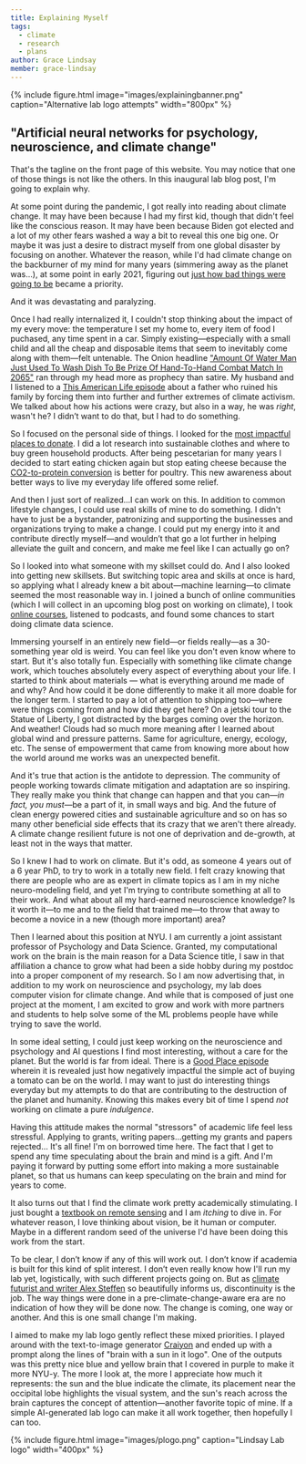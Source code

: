 ```yaml
---
title: Explaining Myself
tags:
  - climate
  - research
  - plans
author: Grace Lindsay
member: grace-lindsay
---
```


{%
  include figure.html
  image="images/explainingbanner.png"
  caption="Alternative lab logo attempts"
  width="800px"
%}

## "Artificial neural networks for psychology, neuroscience, and climate change"

That's the tagline on the front page of this website. You may notice that one of those things is not like the others. In this inaugural lab blog post, I'm going to explain why.

At some point during the pandemic, I got really into reading about climate change. It may have been because I had my first kid, though that didn't feel like the conscious reason. It may have been because Biden got elected and a lot of my other fears washed a way a bit to reveal this one big one. Or maybe it was just a desire to distract myself from one global disaster by focusing on another. Whatever the reason, while I'd had climate change on the backburner of my mind for many years (simmering away as the planet was...), at some point in early 2021, figuring out [just how bad things were going to be](https://grist.org/science/time-is-running-out-to-adapt-to-climate-change-new-ipcc-report-says/) became a priority.

And it was devastating and paralyzing.  

Once I had really internalized it, I couldn't stop thinking about the impact of my every move: the temperature I set my home to, every item of food I puchased, any time spent in a car. Simply existing&mdash;especially with a small child and all the cheap and disposable items that seem to inevitably come along with them&mdash;felt untenable. The Onion headline ["Amount Of Water Man Just Used To Wash Dish To Be Prize Of Hand-To-Hand Combat Match In 2065"](https://www.theonion.com/amount-of-water-man-just-used-to-wash-dish-to-be-prize-1819578198) ran through my head more as prophecy than satire. My husband and I listened to a [This American Life episode](https://www.thisamericanlife.org/748/transcript) about a father who ruined his family by forcing them into further and further extremes of climate activism. We talked about how his actions were crazy, but also in a way, he was *right*, wasn't he? I didn’t want to do that, but I had to do something.

So I focused on the personal side of things. I looked for the [most impactful places to donate](https://www.vox.com/future-perfect/2019/12/2/20976180/climate-change-best-charities-effective-philanthropy). I did a lot research into sustainable clothes and where to buy green household products. After being pescetarian for many years I decided to start eating chicken again but stop eating cheese because the [CO2-to-protein conversion](https://ourworldindata.org/grapher/ghg-per-protein-poore) is better for poultry. This new awareness about better ways to live my everyday life offered some relief. 

And then I just sort of realized...I can work on this. In addition to common lifestyle changes, I could use real skills of mine to do something. I didn't have to just be a bystander, patronizing and supporting the businesses and organizations trying to make a change. I could put my energy into it and contribute directly myself&mdash;and wouldn’t that go a lot further in helping alleviate the guilt and concern, and make me feel like I can actually go on? 

So I looked into what someone with my skillset could do. And I also looked into getting new skillsets. But switching topic area and skills at once is hard, so applying what I already knew a bit about&mdash;machine learning&mdash;to climate seemed the most reasonable way in. I joined a bunch of online communities (which I will collect in an upcoming blog post on working on climate), I took [online courses](https://www.edx.org/course/climate-change-the-science-and-global-impact), listened to podcasts, and found some chances to start doing climate data science. 

Immersing yourself in an entirely new field&mdash;or fields really&mdash;as a 30-something year old is weird. You can feel like you don't even know where to start. But it's also totally fun. Especially with something like climate change work, which touches absolutely every aspect of everything about your life.  I  started to think about materials &mdash; what is everything around me made of and why? And how could it be done differently to make it all more doable for the longer term. I started to pay a lot of attention to shipping too&mdash;where were things coming from and how did they get here? On a jetski tour to the Statue of Liberty, I got distracted by the barges coming over the horizon. And weather! Clouds had so much more meaning after I learned about global wind and pressure patterns. Same for agriculture, energy, ecology, etc. The sense of empowerment that came from knowing more about how the world around me works was an unexpected benefit.

And it's true that action is the antidote to depression. The community of people working towards climate mitigation and adaptation are so inspiring. They really make you think that change can happen and that you can&mdash;*in fact, you must*&mdash;be a part of it, in small ways and big. And the future of clean energy powered cities and sustainable agriculture and so on has so many other beneficial side effects that its crazy that we aren't there already. A climate change resilient future is not one of deprivation and de-growth, at least not in the ways that matter.  

So I knew I had to work on climate. But it's odd, as someone 4 years out of a 6 year PhD, to try to work in a totally new field. I felt crazy knowing that there are people who are as expert in climate topics as I am in my niche neuro-modeling field, and yet I'm trying to contribute something at all to their work. And what about all my hard-earned neuroscience knowledge? Is it worth it&mdash;to me and to the field that trained me&mdash;to throw that away to become a novice in a new (though more important) area? 

Then I learned about this position at NYU. I am currently a joint assistant professor of Psychology and Data Science. Granted, my computational work on the brain is the main reason for a Data Science title, I saw in that affiliation a chance to grow what had been a side hobby during my postdoc into a proper component of my research. So I am now advertising that, in addition to my work on neuroscience and psychology, my lab does computer vision for climate change. And while that is composed of just one project at the moment, I am excited to grow and work with more partners and students to help solve some of the ML problems people have while trying to save the world.    

In some ideal setting, I could just keep working on the neuroscience and psychology and AI questions I find most interesting, without a care for the planet. But the world is far from ideal. There is a [Good Place episode](https://youtu.be/R8m_5HDZF7w?t=98) wherein it is revealed just how negatively impactful the simple act of buying a tomato can be on the world. I may want to just do interesting things everyday but my attempts to do that are contributing to the destruction of the planet and humanity. Knowing this makes every bit of time I spend *not* working on climate a pure *indulgence*.  
 
Having this attitude makes the normal "stressors" of academic life feel less stressful. Applying to grants, writing papers...getting my grants and papers rejected... It's all fine! I'm on borrowed time here. The fact that I get to spend any time speculating about the brain and mind is a gift. And I'm paying it forward by putting some effort into making a more sustainable planet, so that us humans can keep speculating on the brain and mind for years to come. 

It also turns out that I find the climate work pretty academically stimulating. I just bought a [textbook on remote sensing](https://www.guilford.com/books/Introduction-to-Remote-Sensing/Campbell-Wynne-Thomas/9781462549405) and I am *itching* to dive in. For whatever reason, I love thinking about vision, be it human or computer. Maybe in a different random seed of the universe I'd have been doing this work from the start. 

To be clear, I don’t know if any of this will work out. I don’t know if academia is built for this kind of split interest. I don’t even really know how I'll run my lab yet, logistically, with such different projects going on. But as [climate futurist and writer Alex Steffen](https://alexsteffen.substack.com/p/discontinuity-is-the-job) so beautifully informs us, discontinuity is the job. The way things were done in a pre-climate-change-aware era are no indication of how they will be done now. The change is coming, one way or another. And this is one small change I'm making. 

I aimed to make my lab logo gently reflect these mixed priorities. I played around with the text-to-image generator [Craiyon](https://www.craiyon.com/) and ended up with a prompt along the lines of "brain with a sun in it logo". One of the outputs was this pretty nice blue and yellow brain that I covered in purple to make it more NYU-y. The more I look at, the more I appreciate how much it represents: the sun and the blue indicate the climate, its placement near the occipital lobe highlights the visual system, and the sun's reach across the brain captures the concept of attention&mdash;another favorite topic of mine. If a simple AI-generated lab logo can make it all work together, then hopefully I can too. 

{%
  include figure.html
  image="images/plogo.png"
  caption="Lindsay Lab logo"
  width="400px"
%}

 
  

  



